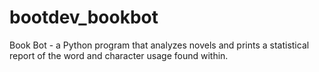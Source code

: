 # bootdev_bookbot

Book Bot - a Python program that analyzes novels and prints a statistical report of the word and character usage found within.
